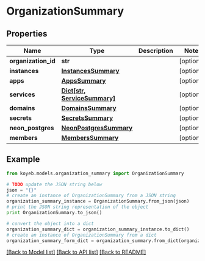 # OrganizationSummary


## Properties
Name | Type | Description | Notes
------------ | ------------- | ------------- | -------------
**organization_id** | **str** |  | [optional] 
**instances** | [**InstancesSummary**](InstancesSummary.md) |  | [optional] 
**apps** | [**AppsSummary**](AppsSummary.md) |  | [optional] 
**services** | [**Dict[str, ServiceSummary]**](ServiceSummary.md) |  | [optional] 
**domains** | [**DomainsSummary**](DomainsSummary.md) |  | [optional] 
**secrets** | [**SecretsSummary**](SecretsSummary.md) |  | [optional] 
**neon_postgres** | [**NeonPostgresSummary**](NeonPostgresSummary.md) |  | [optional] 
**members** | [**MembersSummary**](MembersSummary.md) |  | [optional] 

## Example

```python
from koyeb.models.organization_summary import OrganizationSummary

# TODO update the JSON string below
json = "{}"
# create an instance of OrganizationSummary from a JSON string
organization_summary_instance = OrganizationSummary.from_json(json)
# print the JSON string representation of the object
print OrganizationSummary.to_json()

# convert the object into a dict
organization_summary_dict = organization_summary_instance.to_dict()
# create an instance of OrganizationSummary from a dict
organization_summary_form_dict = organization_summary.from_dict(organization_summary_dict)
```
[[Back to Model list]](../README.md#documentation-for-models) [[Back to API list]](../README.md#documentation-for-api-endpoints) [[Back to README]](../README.md)


